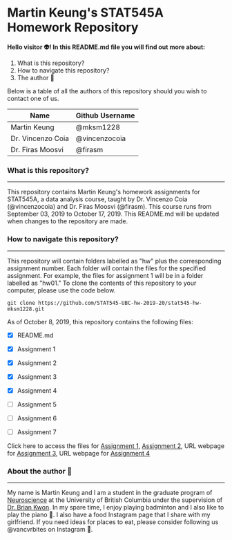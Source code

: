 # **Martin Keung's STAT545A Homework Repository**

**Hello visitor :alien:! In this README.md file you will find out more about:**

1.  What is this repository?
2.  How to navigate this repository?
3.  The author :boy:

Below is a table of all the authors of this repository should you wish to contact one of us. 

Name | Github Username
-----|----------------
Martin Keung | @mksm1228
Dr. Vincenzo Coia | @vincenzocoia
Dr. Firas Moosvi | @firasm

### **What is this repository?**

---------------------------------

This repository contains Martin Keung's homework assignments for STAT545A, a data analysis course, taught by Dr. Vincenzo Coia (@vincenzocoia) and Dr. Firas Moosvi (@firasm). This course runs from September 03, 2019 to October 17, 2019. This README.md will be updated when changes to the repository are made. 



### **How to navigate this repository?**

---------------------------------------------------------------------

This repository will contain folders labelled as "hw" plus the corresponding assignment number. Each folder will contain the files for the specified assignment. For example, the files for assignment 1 will be in a folder labelled as "hw01." To clone the contents of this repository to your computer, please use the code below. 

```
git clone https://github.com/STAT545-UBC-hw-2019-20/stat545-hw-mksm1228.git
```

As of October 8, 2019, this repository contains the following files:
- [x] README.md
- [x] Assignment 1
- [x] Assignment 2
- [x] Assignment 3
- [x] Assignment 4
- [ ] Assignment 5
- [ ] Assignment 6
- [ ] Assignment 7


Click here to access the files for [Assignment 1](https://github.com/STAT545-UBC-hw-2019-20/stat545-hw-mksm1228/tree/master/hw01), [Assignment 2](https://github.com/STAT545-UBC-hw-2019-20/stat545-hw-mksm1228/tree/master/hw02), URL webpage for [Assignment 3](https://stat545-ubc-hw-2019-20.github.io/stat545-hw-mksm1228/hw03/hw03_dplyr-ggplot2.html), URL webpage for [Assignment 4](https://stat545-ubc-hw-2019-20.github.io/stat545-hw-mksm1228/hw04/hw04_tidydata.html)

### **About the author** :boy:

---------------------------------------------------------------------

My name is Martin Keung and I am a student in the graduate program of [Neuroscience](https://neuroscience.centreforbrainhealth.ca/) at the University of British Columbia under the supervision of [Dr. Brian Kwon](https://icord.org/researchers/dr-brian-kwon/). In my spare time, I enjoy playing badminton and I also like to play the piano :musical_note:. I also have a food Instagram page that I share with my girlfriend. If you need ideas for places to eat, please consider following us @vancvrbites on Instagram :sushi:. 

